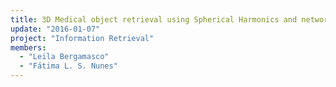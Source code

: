 ```yaml
---
title: 3D Medical object retrieval using Spherical Harmonics and network flows
update: "2016-01-07"
project: "Information Retrieval"
members:
  - "Leila Bergamasco"
  - "Fátima L. S. Nunes"
---
```


